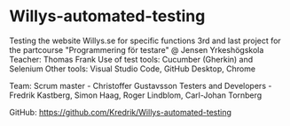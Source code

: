 # Willys-automated-testing
Testing the website Willys.se for specific functions
3rd and last project for the partcourse "Programmering för testare" @ Jensen Yrkeshögskola
Teacher: Thomas Frank
Use of test tools: Cucumber (Gherkin) and Selenium
Other tools: Visual Studio Code, GitHub Desktop, Chrome

Team: 
Scrum master - Christoffer Gustavsson
Testers and Developers - Fredrik Kastberg, Simon Haag, Roger Lindblom, Carl-Johan Tornberg

GitHub:
https://github.com/Kredrik/Willys-automated-testing